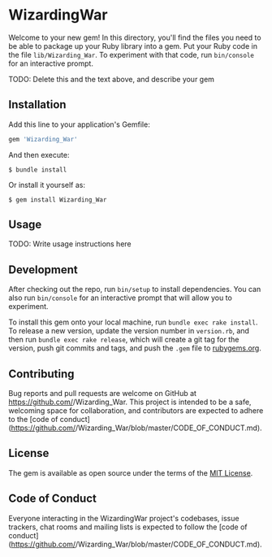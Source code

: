 # WizardingWar

Welcome to your new gem! In this directory, you'll find the files you need to be able to package up your Ruby library into a gem. Put your Ruby code in the file `lib/Wizarding_War`. To experiment with that code, run `bin/console` for an interactive prompt.

TODO: Delete this and the text above, and describe your gem

## Installation

Add this line to your application's Gemfile:

```ruby
gem 'Wizarding_War'
```

And then execute:

    $ bundle install

Or install it yourself as:

    $ gem install Wizarding_War

## Usage

TODO: Write usage instructions here

## Development

After checking out the repo, run `bin/setup` to install dependencies. You can also run `bin/console` for an interactive prompt that will allow you to experiment.

To install this gem onto your local machine, run `bundle exec rake install`. To release a new version, update the version number in `version.rb`, and then run `bundle exec rake release`, which will create a git tag for the version, push git commits and tags, and push the `.gem` file to [rubygems.org](https://rubygems.org).

## Contributing

Bug reports and pull requests are welcome on GitHub at https://github.com/<github username>/Wizarding_War. This project is intended to be a safe, welcoming space for collaboration, and contributors are expected to adhere to the [code of conduct](https://github.com/<github username>/Wizarding_War/blob/master/CODE_OF_CONDUCT.md).


## License

The gem is available as open source under the terms of the [MIT License](https://opensource.org/licenses/MIT).

## Code of Conduct

Everyone interacting in the WizardingWar project's codebases, issue trackers, chat rooms and mailing lists is expected to follow the [code of conduct](https://github.com/<github username>/Wizarding_War/blob/master/CODE_OF_CONDUCT.md).

